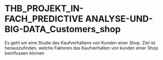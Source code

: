 # THB_PROJEKT_IN-FACH_PREDICTIVE ANALYSE-UND-BIG-DATA_Customers_shop
Es geht um eine Studie des Kaufverhaltens von Kunden einer Shop. Ziel ist herauszufinden, welche Faktoren das Kaufverhalten von kunden einer Shop beinflussen können
